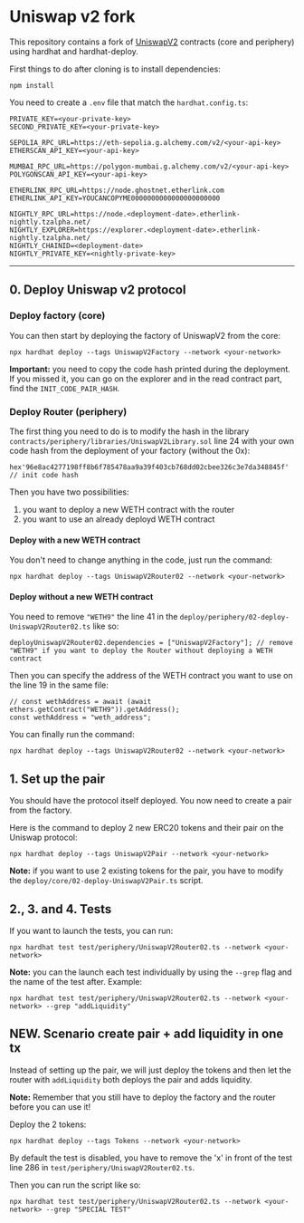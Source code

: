 # Uniswap v2 fork

This repository contains a fork of [UniswapV2]("https://github.com/Uniswap") contracts (core and periphery) using hardhat and hardhat-deploy.

First things to do after cloning is to install dependencies:
```
npm install
```

You need to create a `.env` file that match the `hardhat.config.ts`:
```
PRIVATE_KEY=<your-private-key>
SECOND_PRIVATE_KEY=<your-private-key>

SEPOLIA_RPC_URL=https://eth-sepolia.g.alchemy.com/v2/<your-api-key>
ETHERSCAN_API_KEY=<your-api-key>

MUMBAI_RPC_URL=https://polygon-mumbai.g.alchemy.com/v2/<your-api-key>
POLYGONSCAN_API_KEY=<your-api-key>

ETHERLINK_RPC_URL=https://node.ghostnet.etherlink.com
ETHERLINK_API_KEY=YOUCANCOPYME0000000000000000000000

NIGHTLY_RPC_URL=https://node.<deployment-date>.etherlink-nightly.tzalpha.net/
NIGHTLY_EXPLORER=https://explorer.<deployment-date>.etherlink-nightly.tzalpha.net/
NIGHTLY_CHAINID=<deployment-date>
NIGHTLY_PRIVATE_KEY=<nightly-private-key>
```

---

## 0. Deploy Uniswap v2 protocol

### Deploy factory (core)

You can then start by deploying the factory of UniswapV2 from the core:
```
npx hardhat deploy --tags UniswapV2Factory --network <your-network>
```

**Important:** you need to copy the code hash printed during the deployment. If you missed it, you can go on the explorer and in the read contract part, find the `INIT_CODE_PAIR_HASH`.

### Deploy Router (periphery)

The first thing you need to do is to modify the hash in the library `contracts/periphery/libraries/UniswapV2Library.sol` line 24 with your own code hash from the deployment of your factory (without the 0x):
```
hex'96e8ac4277198ff8b6f785478aa9a39f403cb768dd02cbee326c3e7da348845f' // init code hash
```

Then you have two possibilities:
1. you want to deploy a new WETH contract with the router
2. you want to use an already deployd WETH contract

#### Deploy with a new WETH contract

You don't need to change anything in the code, just run the command:
```
npx hardhat deploy --tags UniswapV2Router02 --network <your-network>
```

#### Deploy without a new WETH contract

You need to remove `"WETH9"` the line 41 in the `deploy/periphery/02-deploy-UniswapV2Router02.ts` like so:
```
deployUniswapV2Router02.dependencies = ["UniswapV2Factory"]; // remove "WETH9" if you want to deploy the Router without deploying a WETH contract
```

Then you can specify the address of the WETH contract you want to use on the line 19 in the same file:
```
// const wethAddress = await (await ethers.getContract("WETH9")).getAddress();
const wethAddress = "weth_address";
```

You can finally run the command:
```
npx hardhat deploy --tags UniswapV2Router02 --network <your-network>
```

## 1. Set up the pair

You should have the protocol itself deployed. You now need to create a pair from the factory.

Here is the command to deploy 2 new ERC20 tokens and their pair on the Uniswap protocol:
```
npx hardhat deploy --tags UniswapV2Pair --network <your-network>
```

**Note:** if you want to use 2 existing tokens for the pair, you have to modify the `deploy/core/02-deploy-UniswapV2Pair.ts` script.

## 2., 3. and 4. Tests

If you want to launch the tests, you can run:
```
npx hardhat test test/periphery/UniswapV2Router02.ts --network <your-network>
```

**Note:** you can the launch each test individually by using the `--grep` flag and the name of the test after. Example:
```
npx hardhat test test/periphery/UniswapV2Router02.ts --network <your-network> --grep "addLiquidity"
```

## NEW. Scenario create pair + add liquidity in one tx

Instead of setting up the pair, we will just deploy the tokens and then let the router with `addLiquidity` both deploys the pair and adds liquidity.

**Note:** Remember that you still have to deploy the factory and the router before you can use it!

Deploy the 2 tokens:
```
npx hardhat deploy --tags Tokens --network <your-network>
```

By default the test is disabled, you have to remove the 'x' in front of the test line 286 in `test/periphery/UniswapV2Router02.ts`.

Then you can run the script like so:
```
npx hardhat test test/periphery/UniswapV2Router02.ts --network <your-network> --grep "SPECIAL TEST"
```